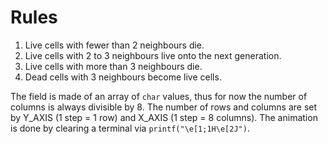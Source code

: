 # Rules
1. Live cells with fewer than 2 neighbours die.
2. Live cells with 2 to 3 neighbours live onto the next generation.
3. Live cells with more than 3 neighbours die.
4. Dead cells with 3 neighbours become live cells.

The field is made of an array of `char` values, thus for now the number of columns is always divisible by 8.
The number of rows and columns are set by Y_AXIS (1 step = 1 row) and X_AXIS (1 step = 8 columns).
The animation is done by clearing a terminal via `printf("\e[1;1H\e[2J")`.
